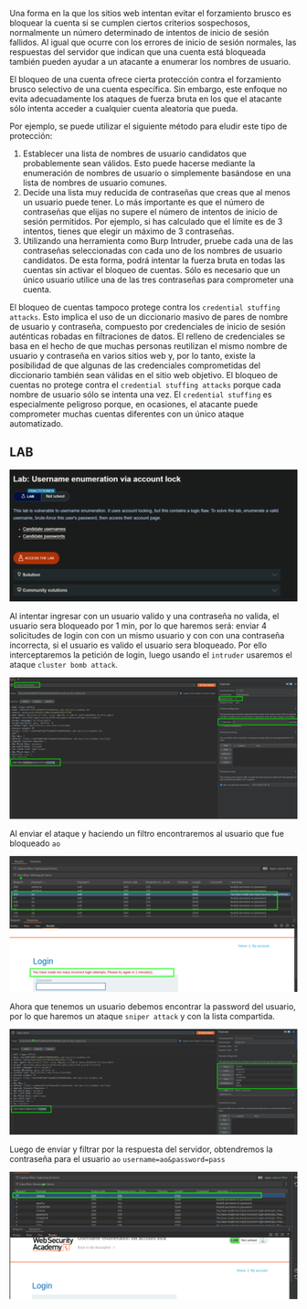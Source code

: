 Una forma en la que los sitios web intentan evitar el forzamiento brusco es bloquear la cuenta si se cumplen ciertos criterios sospechosos, normalmente un número determinado de intentos de inicio de sesión fallidos. Al igual que ocurre con los errores de inicio de sesión normales, las respuestas del servidor que indican que una cuenta está bloqueada también pueden ayudar a un atacante a enumerar los nombres de usuario.

El bloqueo de una cuenta ofrece cierta protección contra el forzamiento brusco selectivo de una cuenta específica. Sin embargo, este enfoque no evita adecuadamente los ataques de fuerza bruta en los que el atacante sólo intenta acceder a cualquier cuenta aleatoria que pueda.

Por ejemplo, se puede utilizar el siguiente método para eludir este tipo de protección:

1. Establecer una lista de nombres de usuario candidatos que probablemente sean válidos. Esto puede hacerse mediante la enumeración de nombres de usuario o simplemente basándose en una lista de nombres de usuario comunes.
2. Decide una lista muy reducida de contraseñas que creas que al menos un usuario puede tener. Lo más importante es que el número de contraseñas que elijas no supere el número de intentos de inicio de sesión permitidos. Por ejemplo, si has calculado que el límite es de 3 intentos, tienes que elegir un máximo de 3 contraseñas.
3. Utilizando una herramienta como Burp Intruder, pruebe cada una de las contraseñas seleccionadas con cada uno de los nombres de usuario candidatos. De esta forma, podrá intentar la fuerza bruta en todas las cuentas sin activar el bloqueo de cuentas. Sólo es necesario que un único usuario utilice una de las tres contraseñas para comprometer una cuenta.

El bloqueo de cuentas tampoco protege contra los `credential stuffing attacks`. Esto implica el uso de un diccionario masivo de pares de nombre de usuario y contraseña, compuesto por credenciales de inicio de sesión auténticas robadas en filtraciones de datos. El relleno de credenciales se basa en el hecho de que muchas personas reutilizan el mismo nombre de usuario y contraseña en varios sitios web y, por lo tanto, existe la posibilidad de que algunas de las credenciales comprometidas del diccionario también sean válidas en el sitio web objetivo. El bloqueo de cuentas no protege contra el `credential stuffing attacks` porque cada nombre de usuario sólo se intenta una vez. El `credential stuffing` es especialmente peligroso porque, en ocasiones, el atacante puede comprometer muchas cuentas diferentes con un único ataque automatizado.

## LAB

![20250803232234.png](20250803232234.png)

Al intentar ingresar con un usuario valido y una contraseña no valida, el usuario sera bloqueado por 1 min, por lo que haremos será: enviar 4 solicitudes de login con con un mismo usuario  y con con una contraseña incorrecta, si el usuario es valido el usuario sera bloqueado. Por ello interceptaremos la petición de login, luego usando el `intruder` usaremos el ataque `cluster bomb attack`. 

![20250804000536.png](20250804000536.png)

Al enviar el ataque y haciendo un filtro encontraremos al usuario que fue bloqueado `ao`

![20250804000617.png](20250804000617.png)

Ahora que tenemos un usuario debemos encontrar la password del usuario, por lo que haremos un ataque `sniper attack` y con la lista compartida.

![20250804000649.png](20250804000649.png)

Luego de enviar y filtrar por la respuesta del servidor, obtendremos la contraseña para el usuario `ao` `username=ao&password=pass`

![20250804000708.png](20250804000708.png)

